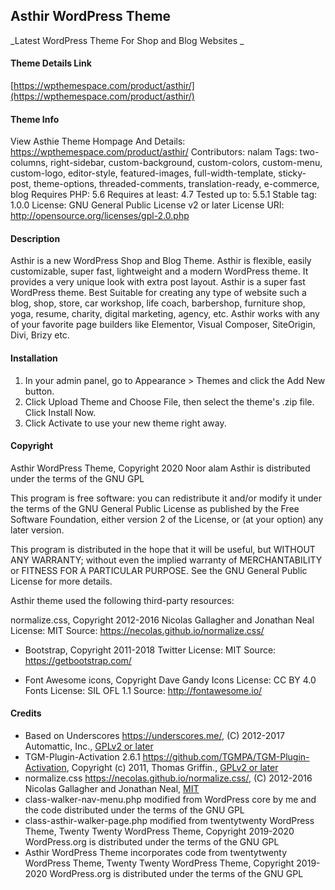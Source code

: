 Asthir WordPress Theme
-------

[1]: <https://wpthemespace.com/product/asthir/>

_Latest WordPress Theme For Shop and Blog Websites _

#### Theme Details Link

[https://wpthemespace.com/product/asthir/](https://wpthemespace.com/product/asthir/)

#### Theme Info

View Asthie Theme Hompage And Details: https://wpthemespace.com/product/asthir/
Contributors: nalam
Tags: two-columns, right-sidebar, custom-background, custom-colors, custom-menu, custom-logo, editor-style, featured-images, full-width-template, sticky-post, theme-options, threaded-comments, translation-ready, e-commerce, blog
Requires PHP: 5.6
Requires at least: 4.7
Tested up to: 5.5.1
Stable tag: 1.0.0
License: GNU General Public License v2 or later
License URI: http://opensource.org/licenses/gpl-2.0.php

#### Description

Asthir is a new WordPress Shop and Blog Theme. Asthir is flexible, easily customizable, super fast, lightweight and a modern WordPress theme. It provides a very unique look with extra post layout. Asthir is a super fast WordPress theme. Best Suitable for creating any type of website such a blog, shop, store, car workshop, life coach,  barbershop, furniture shop, yoga, resume, charity, digital marketing, agency, etc. Asthir works with any of your favorite page builders like Elementor, Visual Composer, SiteOrigin, Divi, Brizy etc.

#### Installation

1. In your admin panel, go to Appearance > Themes and click the Add New button.
2. Click Upload Theme and Choose File, then select the theme's .zip file. Click Install Now.
3. Click Activate to use your new theme right away.



#### Copyright

Asthir WordPress Theme, Copyright 2020 Noor alam
Asthir is distributed under the terms of the GNU GPL

This program is free software: you can redistribute it and/or modify
it under the terms of the GNU General Public License as published by
the Free Software Foundation, either version 2 of the License, or
(at your option) any later version.

This program is distributed in the hope that it will be useful,
but WITHOUT ANY WARRANTY; without even the implied warranty of
MERCHANTABILITY or FITNESS FOR A PARTICULAR PURPOSE. See the
GNU General Public License for more details.

Asthir theme used the following third-party resources:

normalize.css, Copyright 2012-2016 Nicolas Gallagher and Jonathan Neal
License: MIT
Source: https://necolas.github.io/normalize.css/

* Bootstrap, Copyright 2011-2018 Twitter
License: MIT
Source: https://getbootstrap.com/

* Font Awesome icons, Copyright Dave Gandy
Icons License: CC BY 4.0 
Fonts License: SIL OFL 1.1 
Source: http://fontawesome.io/


#### Credits

* Based on Underscores https://underscores.me/, (C) 2012-2017 Automattic, Inc., [GPLv2 or later](https://www.gnu.org/licenses/gpl-2.0.html)
* TGM-Plugin-Activation 2.6.1 https://github.com/TGMPA/TGM-Plugin-Activation, Copyright (c) 2011, Thomas Griffin., [GPLv2 or later](https://www.gnu.org/licenses/gpl-2.0.html)
* normalize.css https://necolas.github.io/normalize.css/, (C) 2012-2016 Nicolas Gallagher and Jonathan Neal, [MIT](https://opensource.org/licenses/MIT)
* class-walker-nav-menu.php modified from WordPress core by me and the code distributed under the terms of the GNU GPL
* class-asthir-walker-page.php modified from twentytwenty WordPress Theme, Twenty Twenty WordPress Theme, Copyright 2019-2020 WordPress.org is distributed under the terms of the GNU GPL
* Asthir WordPress Theme incorporates code from twentytwenty WordPress Theme, Twenty Twenty WordPress Theme, Copyright 2019-2020 WordPress.org is distributed under the terms of the GNU GPL


